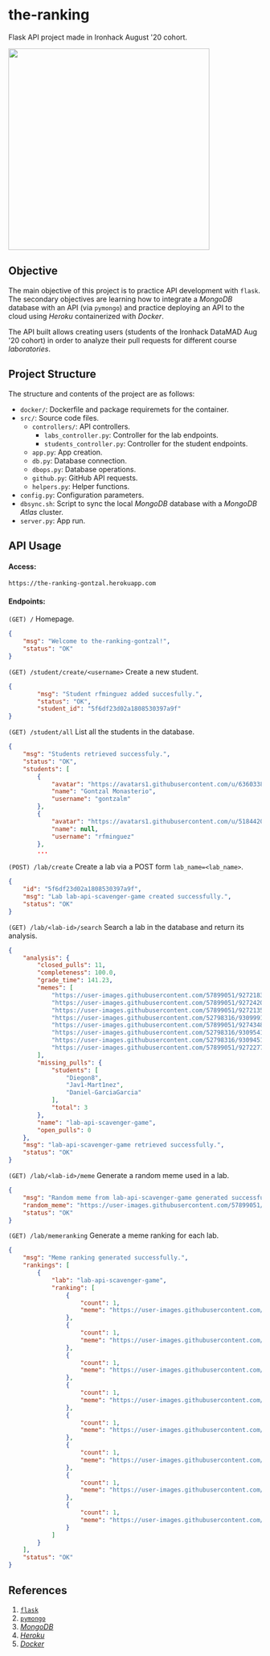 # the-ranking
Flask API project made in Ironhack August '20 cohort.

<a>
  <img src="https://cdn.onlinewebfonts.com/svg/img_544576.png" width="400" />
</a>

## Objective
The main objective of this project is to practice API development with `flask`. The secondary objectives are learning how to integrate a *MongoDB* database with an API (via `pymongo`) and practice deploying an API to the cloud using *Heroku* containerized with *Docker*. 

The API built allows creating users (students of the Ironhack DataMAD Aug '20 cohort) in order to analyze their pull requests for different course *laboratories*.

## Project Structure
The structure and contents of the project are as follows:
- `docker/`: Dockerfile and package requiremets for the container.
- `src/`: Source code files.
  - `controllers/`: API controllers.
    - `labs_controller.py`: Controller for the lab endpoints.
    - `students_controller.py`: Controller for the student endpoints.
  - `app.py`: App creation.
  - `db.py`: Database connection.
  - `dbops.py`: Database operations.
  - `github.py`: GitHub API requests.
  - `helpers.py`: Helper functions.
- `config.py`: Configuration parameters.
- `dbsync.sh`: Script to sync the local *MongoDB* database with a *MongoDB Atlas* cluster.
- `server.py`: App run.

## API Usage
#### Access: 
`https://the-ranking-gontzal.herokuapp.com`

#### Endpoints:

`(GET) /` Homepage.
```json
{
    "msg": "Welcome to the-ranking-gontzal!",
    "status": "OK"
}
```

`(GET) /student/create/<username>` Create a new student.
```json
{
        "msg": "Student rfminguez added succesfully.",
        "status": "OK",
        "student_id": "5f6df23d02a1808530397a9f"
}
```

`(GET) /student/all` List all the students in the database.
```json
{
    "msg": "Students retrieved successfuly.",
    "status": "OK",
    "students": [
        {
            "avatar": "https://avatars1.githubusercontent.com/u/63603386?v=4",
            "name": "Gontzal Monasterio",
            "username": "gontzalm"
        },
        {
            "avatar": "https://avatars1.githubusercontent.com/u/5184420?v=4",
            "name": null,
            "username": "rfminguez"
        },
        ...
```

`(POST) /lab/create` Create a lab via a POST form `lab_name=<lab_name>`.
```json
{
    "id": "5f6df23d02a1808530397a9f",
    "msg": "Lab lab-api-scavenger-game created successfully.",
    "status": "OK"
}
```

`(GET) /lab/<lab-id>/search` Search a lab in the database and return its analysis.
```json
{
    "analysis": {
        "closed_pulls": 11,
        "completeness": 100.0,
        "grade_time": 141.23,
        "memes": [
            "https://user-images.githubusercontent.com/57899051/92721831-f9b7af80-f366-11ea-94c8-016dc002e278.jpg",
            "https://user-images.githubusercontent.com/57899051/92724207-857f0b00-f36a-11ea-8662-0fef1f36dafb.jpg",
            "https://user-images.githubusercontent.com/57899051/92721357-451d8e00-f366-11ea-9cae-70548bafd6fc.jpg",
            "https://user-images.githubusercontent.com/52798316/93099913-debba700-f6a8-11ea-9653-ce5b2a5e6d7d.png",
            "https://user-images.githubusercontent.com/57899051/92743489-def23480-f380-11ea-950f-939509b20ae0.jpg",
            "https://user-images.githubusercontent.com/52798316/93095414-5b4b8700-f6a3-11ea-8023-8f961b73cee1.png",
            "https://user-images.githubusercontent.com/52798316/93094512-4c180980-f6a2-11ea-9332-68c0ca570462.png",
            "https://user-images.githubusercontent.com/57899051/92722772-61222f00-f368-11ea-8ed2-2a7ccb64b4c7.jpg"
        ],
        "missing_pulls": {
            "students": [
                "Diegon8",
                "Jav1-Mart1nez",
                "Daniel-GarciaGarcia"
            ],
            "total": 3
        },
        "name": "lab-api-scavenger-game",
        "open_pulls": 0
    },
    "msg": "lab-api-scavenger-game retrieved successfully.",
    "status": "OK"
}
```

`(GET) /lab/<lab-id>/meme` Generate a random meme used in a lab.
```json
{
    "msg": "Random meme from lab-api-scavenger-game generated successfully.",
    "random_meme": "https://user-images.githubusercontent.com/57899051/92721831-f9b7af80-f366-11ea-94c8-016dc002e278.jpg",
    "status": "OK"
}
```

`(GET) /lab/memeranking` Generate a meme ranking for each lab.
```json
{
    "msg": "Meme ranking generated successfully.",
    "rankings": [
        {
            "lab": "lab-api-scavenger-game",
            "ranking": [
                {
                    "count": 1,
                    "meme": "https://user-images.githubusercontent.com/57899051/92721831-f9b7af80-f366-11ea-94c8-016dc002e278.jpg"
                },
                {
                    "count": 1,
                    "meme": "https://user-images.githubusercontent.com/57899051/92724207-857f0b00-f36a-11ea-8662-0fef1f36dafb.jpg"
                },
                {
                    "count": 1,
                    "meme": "https://user-images.githubusercontent.com/57899051/92721357-451d8e00-f366-11ea-9cae-70548bafd6fc.jpg"
                },
                {
                    "count": 1,
                    "meme": "https://user-images.githubusercontent.com/52798316/93099913-debba700-f6a8-11ea-9653-ce5b2a5e6d7d.png"
                },
                {
                    "count": 1,
                    "meme": "https://user-images.githubusercontent.com/57899051/92743489-def23480-f380-11ea-950f-939509b20ae0.jpg"
                },
                {
                    "count": 1,
                    "meme": "https://user-images.githubusercontent.com/52798316/93095414-5b4b8700-f6a3-11ea-8023-8f961b73cee1.png"
                },
                {
                    "count": 1,
                    "meme": "https://user-images.githubusercontent.com/52798316/93094512-4c180980-f6a2-11ea-9332-68c0ca570462.png"
                },
                {
                    "count": 1,
                    "meme": "https://user-images.githubusercontent.com/57899051/92722772-61222f00-f368-11ea-8ed2-2a7ccb64b4c7.jpg"
                }
            ]
        }
    ],
    "status": "OK"
}
```

## References
1. [`flask`](https://flask.palletsprojects.com/en/1.1.x/)
2. [`pymongo`](https://pymongo.readthedocs.io/en/stable/)
3. [*MongoDB*](https://www.mongodb.com/community)
4. [*Heroku*](https://www.heroku.com/)
5. [*Docker*](https://www.docker.com/docker-community)
